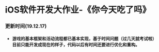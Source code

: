 # iOS软件开发大作业-《你今天吃了吗》

### 更新时间(19.12.17)

- #### 游戏的基本框架和活动流程都已基本实现，基于时间问题（过几天就考试啦）目前只能开发成现在的样子，代码以后有时间还要进行优化和重构。

